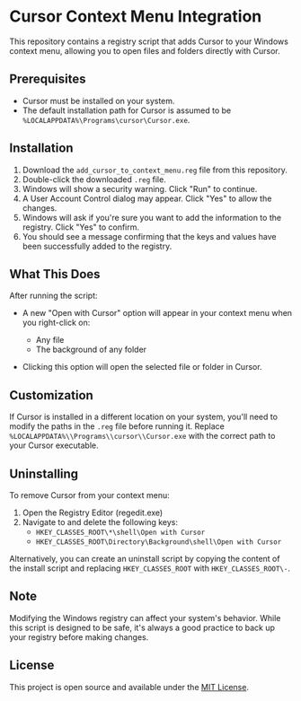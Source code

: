# Cursor Context Menu Integration

This repository contains a registry script that adds Cursor to your Windows context menu, allowing you to open files and folders directly with Cursor.

## Prerequisites

- Cursor must be installed on your system.
- The default installation path for Cursor is assumed to be `%LOCALAPPDATA%\Programs\cursor\Cursor.exe`.

## Installation

1. Download the `add_cursor_to_context_menu.reg` file from this repository.
2. Double-click the downloaded `.reg` file.
3. Windows will show a security warning. Click "Run" to continue.
4. A User Account Control dialog may appear. Click "Yes" to allow the changes.
5. Windows will ask if you're sure you want to add the information to the registry. Click "Yes" to confirm.
6. You should see a message confirming that the keys and values have been successfully added to the registry.

## What This Does

After running the script:

- A new "Open with Cursor" option will appear in your context menu when you right-click on:
  - Any file
  - The background of any folder

- Clicking this option will open the selected file or folder in Cursor.

## Customization

If Cursor is installed in a different location on your system, you'll need to modify the paths in the `.reg` file before running it. Replace `%LOCALAPPDATA%\\Programs\\cursor\\Cursor.exe` with the correct path to your Cursor executable.

## Uninstalling

To remove Cursor from your context menu:

1. Open the Registry Editor (regedit.exe)
2. Navigate to and delete the following keys:
   - `HKEY_CLASSES_ROOT\*\shell\Open with Cursor`
   - `HKEY_CLASSES_ROOT\Directory\Background\shell\Open with Cursor`

Alternatively, you can create an uninstall script by copying the content of the install script and replacing `HKEY_CLASSES_ROOT` with `HKEY_CLASSES_ROOT\-`.

## Note

Modifying the Windows registry can affect your system's behavior. While this script is designed to be safe, it's always a good practice to back up your registry before making changes.

## License

This project is open source and available under the [MIT License](LICENSE).

